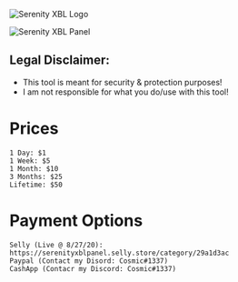 ![Serenity XBL Logo](https://i.imgur.com/eNESxyf.png)

![Serenity XBL Panel](https://i.imgur.com/Qhp8kt6.png)

## Legal Disclaimer:			
 - This tool is meant for security & protection purposes!
 - I am not responsible for what you do/use with this tool!

# Prices
```
1 Day: $1
1 Week: $5
1 Month: $10
3 Months: $25
Lifetime: $50
```

# Payment Options
```
Selly (Live @ 8/27/20): https://serenityxblpanel.selly.store/category/29a1d3ac
Paypal (Contact my Disord: Cosmic#1337)
CashApp (Contacr my Discord: Cosmic#1337)
```
